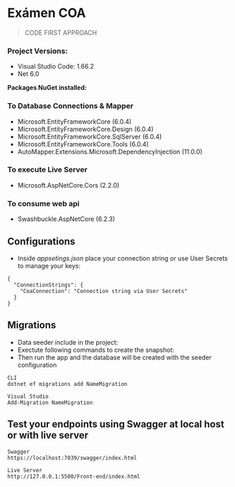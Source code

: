 # Exámen COA
> CODE FIRST APPROACH

### Project Versions:
- Visual Studio Code: 1.66.2
- Net 6.0

**Packages NuGet installed:**
### To Database Connections & Mapper
- Microsoft.EntityFrameworkCore (6.0.4)
- Microsoft.EntityFrameworkCore.Design (6.0.4)
- Microsoft.EntityFrameworkCore.SqlServer (6.0.4)
- Microsoft.EntityFrameworkCore.Tools (6.0.4)
- AutoMapper.Extensions.Microsoft.DependencyInjection (11.0.0)

### To execute Live Server
- Microsoft.AspNetCore.Cors (2.2.0)

### To consume web api
- Swashbuckle.AspNetCore (6.2.3)

## Configurations

- Inside *appsetings.json* place your connection string or use User Secrets to manage your keys:
````
{
  "ConnectionStrings": {
    "CoaConnection": "Connection string via User Secrets"
  }
}
````

## Migrations
- Data seeder include in the project:
- Exectute following commands to create the snapshot: 
- Then run the app and the database will be created with the seeder configuration
````
CLI
dotnet ef migrations add NameMigration

Visual Studio
Add-Migration NameMigration
````

## Test your endpoints using Swagger at local host or with live server

````
Swagger
https://localhost:7039/swagger/index.html

Live Server
http://127.0.0.1:5500/Front-end/index.html
````